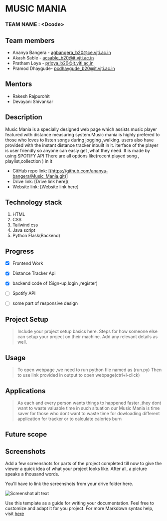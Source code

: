 # MUSIC MANIA

### TEAM NAME : &lt;Dcode&gt;

## Team members
* Ananya Bangera - agbangera_b20@ce.vjti.ac.in
* Akash Sable - acsable_b20@it.vjti.ac.in
* Pratham Loya - prloya_b20@it.vjti.ac.in
* Pramod Dhaygude- pcdhaygude_b20@it.vjti.ac.in

## Mentors
* Rakesh Rajpurohit
* Devayani Shivankar 

## Description
Music Mania is a specially designed web page which assists music player featured with distance measuring system.Music mania is highly prefered to those who loves to listen songs during  jogging ,walking. users also have provided with the instant distance tracker inbuilt in it.
iterface of the player is user friendly so anyone can easly get ,what they need.
It is made by using SPOTIFY API 
There are all options like(recent played song , playlist,collection ) in it 

* GitHub repo link: [(https://github.com/ananya-bangera/Music_Mania.git)]
* Drive link: [Drive link here](
* Website link: [Website link here] 

## Technology stack

1. HTML
2. CSS
3. Tailwind css 
4. Java script 
5. Python Flask(Backend)

## Progress

- [x] Frontend Work
- [x] Distance Tracker Api
- [x] backend code of (Sign-up,login ,register) 
- [ ] Spotify API
- [ ] some part of responsive design 



## Project Setup
>Include your project setup basics here. Steps for how someone else can setup your project on their machine. Add any relevant details as well.


## Usage
>To open webpage ,we need to run python file named as (run.py)
>Then to use link provided in output to open webpage(ctrl+l-click)

## Applications
>As each and every person  wants things to happened faster ,they dont want to waste valuable time
>in such situation our Music Mania is time saver for those who dont want to waste time for dowloading different application for tracker or to calculate calories burn


## Future scope
>

## Screenshots
Add a few screenshots for parts of the project completed till now to give the viewer a quick idea of what your project looks like. After all, a picture speaks a thousand words.

You'll have to link the screenshots from your drive folder here.

![Screenshot alt text](https://thecodinglove.com/wp-content/uploads/2019/03/img_0846.jpg "Here is a screenshot")

Use this template as a guide for writing your documentation. Feel free to customize and adapt it for you project.
For more Markdown syntax help, visit [here](https://www.markdownguide.org/basic-syntax/)
